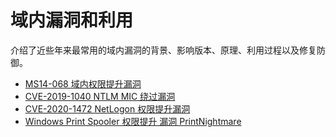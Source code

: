 # 域内漏洞和利用

介绍了近些年来最常用的域内漏洞的背景、影响版本、原理、利用过程以及修复防御。

+ [MS14-068 域内权限提升漏洞](article1/index.md)
+ [CVE-2019-1040 NTLM MIC 绕过漏洞](article2/index.md)
+ [CVE-2020-1472 NetLogon 权限提升漏洞](article3/index.md)
+ [Windows Print Spooler 权限提升 漏洞 PrintNightmare](article4/index.md)

